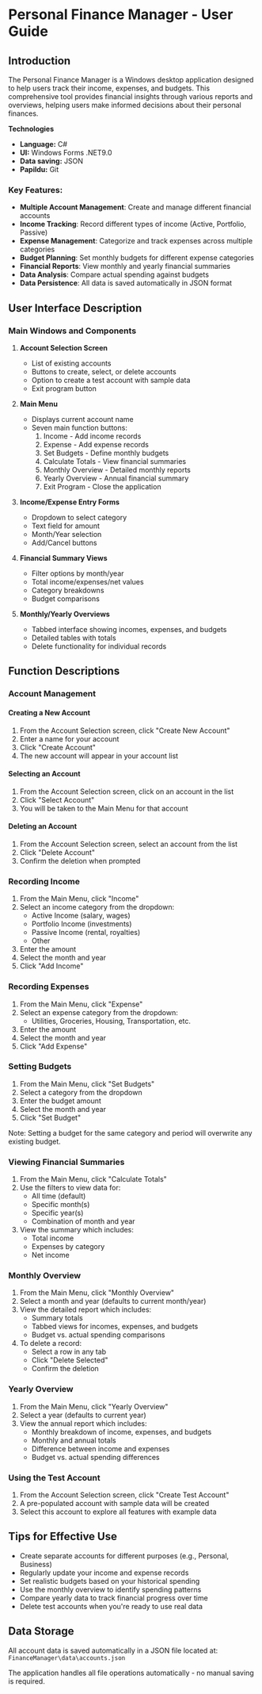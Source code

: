 # Personal Finance Manager - User Guide

## Introduction

The Personal Finance Manager is a Windows desktop application designed to help users track their income, expenses, and budgets. This comprehensive tool provides financial insights through various reports and overviews, helping users make informed decisions about their personal finances.


**Technologies**

- **Language:** C#
- **UI:** Windows Forms .NET9.0
- **Data saving:** JSON
- **Papildu:** Git


### Key Features:
- **Multiple Account Management**: Create and manage different financial accounts
- **Income Tracking**: Record different types of income (Active, Portfolio, Passive)
- **Expense Management**: Categorize and track expenses across multiple categories
- **Budget Planning**: Set monthly budgets for different expense categories
- **Financial Reports**: View monthly and yearly financial summaries
- **Data Analysis**: Compare actual spending against budgets
- **Data Persistence**: All data is saved automatically in JSON format

## User Interface Description

### Main Windows and Components

1. **Account Selection Screen**
   - List of existing accounts
   - Buttons to create, select, or delete accounts
   - Option to create a test account with sample data
   - Exit program button

2. **Main Menu**
   - Displays current account name
   - Seven main function buttons:
     1. Income - Add income records
     2. Expense - Add expense records
     3. Set Budgets - Define monthly budgets
     4. Calculate Totals - View financial summaries
     5. Monthly Overview - Detailed monthly reports
     6. Yearly Overview - Annual financial summary
     7. Exit Program - Close the application

3. **Income/Expense Entry Forms**
   - Dropdown to select category
   - Text field for amount
   - Month/Year selection
   - Add/Cancel buttons

4. **Financial Summary Views**
   - Filter options by month/year
   - Total income/expenses/net values
   - Category breakdowns
   - Budget comparisons

5. **Monthly/Yearly Overviews**
   - Tabbed interface showing incomes, expenses, and budgets
   - Detailed tables with totals
   - Delete functionality for individual records

## Function Descriptions

### Account Management

#### Creating a New Account
1. From the Account Selection screen, click "Create New Account"
2. Enter a name for your account
3. Click "Create Account"
4. The new account will appear in your account list

#### Selecting an Account
1. From the Account Selection screen, click on an account in the list
2. Click "Select Account"
3. You will be taken to the Main Menu for that account

#### Deleting an Account
1. From the Account Selection screen, select an account from the list
2. Click "Delete Account"
3. Confirm the deletion when prompted

### Recording Income

1. From the Main Menu, click "Income"
2. Select an income category from the dropdown:
   - Active Income (salary, wages)
   - Portfolio Income (investments)
   - Passive Income (rental, royalties)
   - Other
3. Enter the amount
4. Select the month and year
5. Click "Add Income"

### Recording Expenses

1. From the Main Menu, click "Expense"
2. Select an expense category from the dropdown:
   - Utilities, Groceries, Housing, Transportation, etc.
3. Enter the amount
4. Select the month and year
5. Click "Add Expense"

### Setting Budgets

1. From the Main Menu, click "Set Budgets"
2. Select a category from the dropdown
3. Enter the budget amount
4. Select the month and year
5. Click "Set Budget"

Note: Setting a budget for the same category and period will overwrite any existing budget.

### Viewing Financial Summaries

1. From the Main Menu, click "Calculate Totals"
2. Use the filters to view data for:
   - All time (default)
   - Specific month(s)
   - Specific year(s)
   - Combination of month and year
3. View the summary which includes:
   - Total income
   - Expenses by category
   - Net income

### Monthly Overview

1. From the Main Menu, click "Monthly Overview"
2. Select a month and year (defaults to current month/year)
3. View the detailed report which includes:
   - Summary totals
   - Tabbed views for incomes, expenses, and budgets
   - Budget vs. actual spending comparisons
4. To delete a record:
   - Select a row in any tab
   - Click "Delete Selected"
   - Confirm the deletion

### Yearly Overview

1. From the Main Menu, click "Yearly Overview"
2. Select a year (defaults to current year)
3. View the annual report which includes:
   - Monthly breakdown of income, expenses, and budgets
   - Monthly and annual totals
   - Difference between income and expenses
   - Budget vs. actual spending differences

### Using the Test Account

1. From the Account Selection screen, click "Create Test Account"
2. A pre-populated account with sample data will be created
3. Select this account to explore all features with example data

## Tips for Effective Use

- Create separate accounts for different purposes (e.g., Personal, Business)
- Regularly update your income and expense records
- Set realistic budgets based on your historical spending
- Use the monthly overview to identify spending patterns
- Compare yearly data to track financial progress over time
- Delete test accounts when you're ready to use real data

## Data Storage

All account data is saved automatically in a JSON file located at:
`FinanceManager\data\accounts.json`

The application handles all file operations automatically - no manual saving is required.
